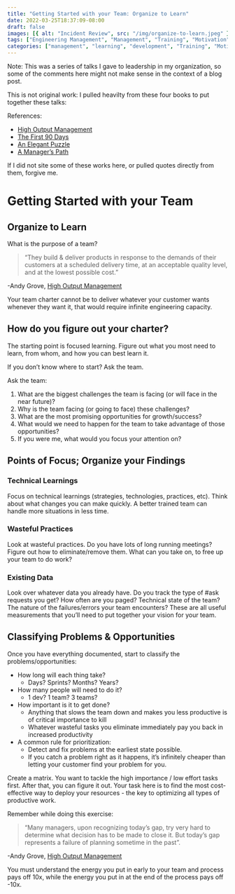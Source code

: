 ```yaml
---
title: "Getting Started with your Team: Organize to Learn"
date: 2022-03-25T18:37:09-08:00
draft: false
images: [{ alt: "Incident Review", src: "/img/organize-to-learn.jpeg" }]
tags: ["Engineering Management", "Management", "Training", "Motivation", "Performance"]
categories: ["management", "learning", "development", "Training", "Motivation", "Performance"]
---
```


Note: This was a series of talks I gave to leadership in my organization, so some of the comments here might not make sense in the context of a blog post.

This is not original work: I pulled heavilty from these four books to put together these talks:

References:
* [High Output Management](https://amzn.to/3sb9E6A)
* [The First 90 Days](https://amzn.to/3S9NR9S)
* [An Elegant Puzzle](https://amzn.to/3s7wGLt)
* [A Manager’s Path](https://amzn.to/3MJ99tM)

If I did not site some of these works here, or pulled quotes directly from them, forgive me.

# Getting Started with your Team

## Organize to Learn

What is the purpose of a team?

> “They build & deliver products in response to the demands of their customers at a scheduled delivery time, at an acceptable quality level, and at the lowest possible cost.”

-Andy Grove, [High Output Management](https://amzn.to/3sb9E6A)

Your team charter cannot be to deliver whatever your customer wants whenever they want it, that would require infinite engineering capacity.

## How do you figure out your charter?

The starting point is focused learning. Figure out what you most need to learn, from whom, and how you can best learn it.

If you don’t know where to start? Ask the team.

Ask the team:
1. What are the biggest challenges the team is facing (or will face in the near future)?
2. Why is the team facing (or going to face) these challenges?
3. What are the most promising opportunities for growth/success?
4. What would we need to happen for the team to take advantage of those opportunities?
5. If you were me, what would you focus your attention on?

## Points of Focus; Organize your Findings

### Technical Learnings
Focus on technical learnings (strategies, technologies, practices, etc). Think about what changes you can make quickly. A better trained team can handle more situations in less time.

### Wasteful Practices
Look at wasteful practices. Do you have lots of long running meetings? Figure out how to eliminate/remove them. What can you take on, to free up your team to do work?

### Existing Data
Look over whatever data you already have. Do you track the type of #ask requests you get? How often are you paged? Technical state of the team? The nature of the failures/errors your team encounters? These are all useful measurements that you’ll need to put together your vision for your team.

## Classifying Problems & Opportunities

Once you have everything documented, start to classify the problems/opportunities:
 * How long will each thing take?
    * Days? Sprints? Months? Years?
 * How many people will need to do it?
    * 1 dev? 1 team? 3 teams?
 * How important is it to get done?
    * Anything that slows the team down and makes you less productive is of critical importance to kill
    * Whatever wasteful tasks you eliminate immediately pay you back in increased productivity
 * A common rule for prioritization:
    * Detect and fix problems at the earliest state possible.
    * If you catch a problem right as it happens, it’s infinitely cheaper than letting your customer find your problem for you.

Create a matrix. You want to tackle the high importance / low effort tasks first. After that, you can figure it out. Your task here is to find the most cost-effective way to deploy your resources - the key to optimizing all types of productive work.

Remember while doing this exercise:

> “Many managers, upon recognizing today’s gap, try very hard to determine what decision has to be made to close it. But today’s gap represents a failure of planning sometime in the past”.

-Andy Grove, [High Output Management](https://amzn.to/3sb9E6A)

You must understand the energy you put in early to your team and process pays off 10x, while the energy you put in at the end of the process pays off -10x.
